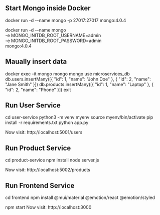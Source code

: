 ## Start Mongo inside Docker
docker run -d --name mongo -p 27017:27017 mongo:4.0.4

 docker run -d --name mongo \
	-e MONGO_INITDB_ROOT_USERNAME=admin \
	-e MONGO_INITDB_ROOT_PASSWORD=admin \
	mongo:4.0.4


## Maually insert data
docker exec -it mongo mongo
mongo
use microservices_db
db.users.insertMany([{ "id": 1, "name": "John Doe" }, { "id": 2, "name": "Jane Smith" }])
db.products.insertMany([{ "id": 1, "name": "Laptop" }, { "id": 2, "name": "Phone" }])
exit

## Run User Service 
cd user-service
python3 -m venv myenv
source myenv/bin/activate
pip install -r requirements.txt
python app.py

Now visit: http://localhost:5001/users

## Run Product Service

cd product-service
npm install
node server.js

Now visit: http://localhost:5002/products

## Run Frontend Service
cd frontend
npm install @mui/material @emotion/react @emotion/styled

npm start
Now visit: http://localhost:3000

